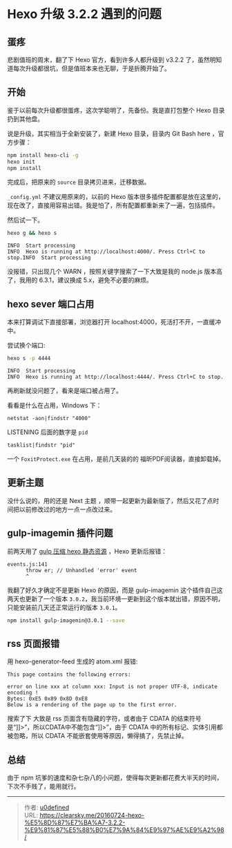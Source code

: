# Hexo 升级 3.2.2 遇到的问题


## 蛋疼

悲剧值班的周末，翻了下 Hexo 官方，看到许多人都升级到 v3.2.2 了，虽然明知道每次升级都很坑，但是值班本来也无聊，于是折腾开始了。

## 开始

鉴于以前每次升级都很蛋疼，这次学聪明了，先备份。我是直打包整个 Hexo 目录扔到其他盘。

说是升级，其实相当于全新安装了，新建 Hexo 目录，目录内 Git Bash here ，官方步骤：

```bash
npm install hexo-cli -g
hexo init 
npm install
```

完成后，把原来的 `source` 目录拷贝进来，迁移数据。

`_config.yml` 不建议用原来的，以前的 Hexo 版本很多插件配置都是放在这里的，现在改了，直接用容易出错。我是怕了，所有配置都重新来了一遍，包括插件。

然后试一下。

```bash
hexo g && hexo s
```

```
INFO  Start processing
INFO  Hexo is running at http://localhost:4000/. Press Ctrl+C to stop.INFO  Start processing
```

没报错，只出现几个 WARN ，按照关键字搜索了一下大致是我的 node.js 版本高了，我用的 6.3.1，建议换成 5.x，避免不必要的麻烦。

## hexo sever 端口占用

本来打算调试下直接部署，浏览器打开 localhost:4000，死活打不开，一直缓冲中。

尝试换个端口:

```bash
hexo s -p 4444
```

```
INFO  Start processing
INFO  Hexo is running at http://localhost:4444/. Press Ctrl+C to stop.
```

再刷新就没问题了，看来是端口被占用了。


看看是什么在占用，Windows 下：

```
netstat -aon|findstr "4000"
```

LISTENING 后面的数字是 `pid`

```
tasklist|findstr "pid"
```

一个 `FoxitProtect.exe` 在占用，是前几天装的的 福昕PDF阅读器，直接卸载掉。

## 更新主题

没什么说的，用的还是 Next 主题 ，顺带一起更新为最新版了，然后又花了点时间把以前修改过的地方一点一点改过来。

## gulp-imagemin 插件问题

前两天用了 [gulp 压缩 hexo 静态资源](https://clearsky.me/hexo-gulp-compress.html) ，Hexo 更新后报错：

```
events.js:141
      throw er; // Unhandled 'error' event
      ^
```

我翻了好久才确定不是更新 Hexo 的原因，而是 gulp-imagemin 这个插件自己这两天也更新了一个版本 `3.0.2`，我当前环境一更新到这个版本就出错，原因不明，只能安装前几天还正常运行的版本 `3.0.1`。

```bash
npm install gulp-imagemin@3.0.1 --save
```

## rss 页面报错

用 hexo-generator-feed 生成的 atom.xml 报错:

```
This page contains the following errors:

error on line xxx at column xxx: Input is not proper UTF-8, indicate encoding !
Bytes: 0xE5 0x89 0x8D 0xE8
Below is a rendering of the page up to the first error.
```

搜索了下 大致是 rss 页面含有隐藏的字符，或者由于 CDATA 的结束符号是“]]>”，所以CDATA中不能包含“]]>”，由于 CDATA 中的所有标记、实体引用都被忽略，所以 CDATA 不能嵌套使用等原因，懒得搞了，先禁止掉。

## 总结

由于 npm 坑爹的速度和杂七杂八的小问题，使得每次更新都花费大半天的时间，下次不手贱了，能用就行。









---

> 作者: [u0defined](http://clearsky.me/)  
> URL: https://clearsky.me/20160724-hexo-%E5%8D%87%E7%BA%A7-3.2.2-%E9%81%87%E5%88%B0%E7%9A%84%E9%97%AE%E9%A2%98/  

